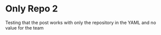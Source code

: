 <!--
author: philip-gai
repository: https://github.com/philip-gai/announcement-drafter-demo
team:
category: announcements
-->

# Only Repo 2

Testing that the post works with only the repository in the YAML and no value for the team
